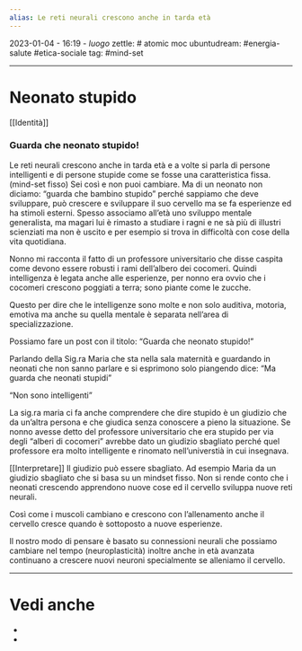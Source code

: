 ```yaml
---
alias: Le reti neurali crescono anche in tarda età
---
```

2023-01-04 - 16:19 - *luogo*
zettle: # atomic moc
ubuntudream: #energia-salute #etica-sociale 
tag: #mind-set 

---
# Neonato stupido

[[Identità]]
### Guarda che neonato stupido!

Le reti neurali crescono anche in tarda età e a volte si parla di persone intelligenti e di persone stupide come se fosse una caratteristica fissa. (mind-set fisso)
Sei così e non puoi cambiare. Ma di un neonato non diciamo: “guarda che bambino stupido” perché sappiamo che deve sviluppare, può crescere e sviluppare il suo cervello ma se fa esperienze ed ha stimoli esterni. Spesso associamo all’età uno sviluppo mentale generalista, ma magari lui è rimasto a studiare i ragni e ne sà più di illustri scienziati ma non è uscito e per esempio si trova in difficoltà con cose della vita quotidiana. 

Nonno mi racconta il fatto di un professore universitario che disse caspita come devono essere robusti i rami dell’albero dei cocomeri. Quindi intelligenza è legata anche alle esperienze, per nonno era ovvio che i cocomeri crescono poggiati a terra; sono piante come le zucche.

Questo per dire che le intelligenze sono molte e non solo auditiva, motoria, emotiva ma anche su quella mentale è separata nell’area di specializzazione. 

Possiamo fare un post con il titolo: “Guarda che neonato stupido!”

Parlando della Sig.ra Maria che sta nella sala maternità e guardando in neonati che non sanno parlare e si esprimono solo piangendo dice: “Ma guarda che neonati stupidi”

“Non sono intelligenti”

La sig.ra maria ci fa anche comprendere che dire stupido è un giudizio che da un’altra persona e che giudica senza conoscere a pieno la situazione. Se nonno avesse detto del professore universitario che era stupido per via degli “alberi di cocomeri” avrebbe dato un giudizio sbagliato perché quel professore era molto intelligente e rinomato nell’universtià in cui insegnava.

[[Interpretare]]
Il giudizio può essere sbagliato. Ad esempio Maria da un giudizio sbagliato che si basa su un mindset fisso. Non si rende conto che i neonati crescendo apprendono nuove cose ed il cervello sviluppa nuove reti neurali. 

Così come i muscoli cambiano e crescono con l’allenamento anche il cervello cresce quando è sottoposto a nuove esperienze.

Il nostro modo di pensare è basato su connessioni neurali che possiamo cambiare nel tempo (neuroplasticità) inoltre anche in età avanzata continuano a crescere nuovi neuroni specialmente se alleniamo il cervello.


---
# Vedi anche
- 
- 